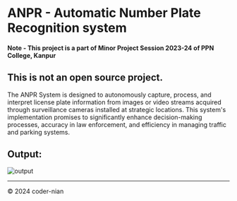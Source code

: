 # ANPR - Automatic Number Plate Recognition system
#### Note - This project is a part of Minor Project Session 2023-24 of PPN College, Kanpur
This is not an open source project. 
----
The ANPR System is designed to autonomously capture, process, and 
interpret license plate information from images or video streams 
acquired through surveillance cameras installed at strategic locations. 
This system's implementation promises to significantly enhance 
decision-making processes, accuracy in law enforcement, and 
efficiency in managing traffic and parking systems.


## Output:

![output](https://github.com/coder-nian/anpr/assets/113279627/70c4eaab-829d-4b22-93c4-3b7de961b8d2)

---
©️ 2024 coder-nian
